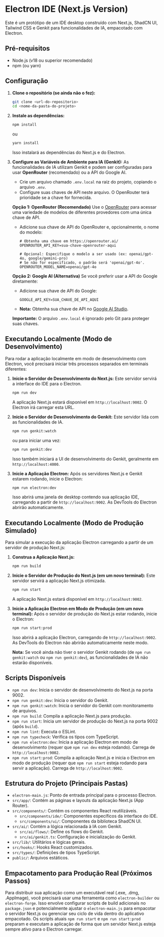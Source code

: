 # Electron IDE (Next.js Version)

Este é um protótipo de um IDE desktop construído com Next.js, ShadCN UI, Tailwind CSS e Genkit para funcionalidades de IA, empacotado com Electron.

## Pré-requisitos

- Node.js (v18 ou superior recomendado)
- npm (ou yarn)

## Configuração

1.  **Clone o repositório (se ainda não o fez):**
    ```bash
    git clone <url-do-repositorio>
    cd <nome-da-pasta-do-projeto>
    ```

2.  **Instale as dependências:**
    ```bash
    npm install
    ```
    ou
    ```bash
    yarn install
    ```
    Isso instalará as dependências do Next.js e do Electron.

3.  **Configure as Variáveis de Ambiente para IA (Genkit):**
    As funcionalidades de IA utilizam Genkit e podem ser configuradas para usar **OpenRouter** (recomendado) ou a API do Google AI.

    *   Crie um arquivo chamado `.env.local` na raiz do projeto, copiando o arquivo `.env`.
    *   Configure suas chaves de API neste arquivo. O OpenRouter terá prioridade se a chave for fornecida.

    **Opção 1: OpenRouter (Recomendado)**
    Use o [OpenRouter](https://openrouter.ai/) para acessar uma variedade de modelos de diferentes provedores com uma única chave de API.

    *   Adicione sua chave de API do OpenRouter e, opcionalmente, o nome do modelo:
        ```env
        # Obtenha uma chave em https://openrouter.ai/
        OPENROUTER_API_KEY=sua-chave-openrouter-aqui
        
        # Opcional: Especifique o modelo a ser usado (ex: openai/gpt-4o, google/gemini-pro)
        # Se não for especificado, o padrão será 'openai/gpt-4o'.
        OPENROUTER_MODEL_NAME=openai/gpt-4o
        ```

    **Opção 2: Google AI (Alternativa)**
    Se você preferir usar a API do Google diretamente:

    *   Adicione sua chave de API do Google:
        ```env
        GOOGLE_API_KEY=SUA_CHAVE_DE_API_AQUI
        ```
    *   **Nota:** Obtenha sua chave de API no [Google AI Studio](https://aistudio.google.com/app/apikey).

    **Importante:** O arquivo `.env.local` é ignorado pelo Git para proteger suas chaves.

## Executando Localmente (Modo de Desenvolvimento)

Para rodar a aplicação localmente em modo de desenvolvimento com Electron, você precisará iniciar três processos separados em terminais diferentes:

1.  **Inicie o Servidor de Desenvolvimento do Next.js:**
    Este servidor servirá a interface do IDE para o Electron.
    ```bash
    npm run dev
    ```
    A aplicação Next.js estará disponível em `http://localhost:9002`. O Electron irá carregar esta URL.

2.  **Inicie o Servidor de Desenvolvimento do Genkit:**
    Este servidor lida com as funcionalidades de IA.
    ```bash
    npm run genkit:watch
    ```
    ou para iniciar uma vez:
    ```bash
    npm run genkit:dev
    ```
    Isso também iniciará a UI de desenvolvimento do Genkit, geralmente em `http://localhost:4000`.

3.  **Inicie a Aplicação Electron:**
    Após os servidores Next.js e Genkit estarem rodando, inicie o Electron:
    ```bash
    npm run electron:dev
    ```
    Isso abrirá uma janela de desktop contendo sua aplicação IDE, carregando a partir de `http://localhost:9002`. As DevTools do Electron abrirão automaticamente.

## Executando Localmente (Modo de Produção Simulado)

Para simular a execução da aplicação Electron carregando a partir de um servidor de produção Next.js:

1.  **Construa a Aplicação Next.js:**
    ```bash
    npm run build
    ```

2.  **Inicie o Servidor de Produção do Next.js (em um novo terminal):**
    Este servidor servirá a aplicação Next.js otimizada.
    ```bash
    npm run start
    ```
    A aplicação Next.js estará disponível em `http://localhost:9002`.

3.  **Inicie a Aplicação Electron em Modo de Produção (em um novo terminal):**
    Após o servidor de produção do Next.js estar rodando, inicie o Electron:
    ```bash
    npm run start:prod
    ```
    Isso abrirá a aplicação Electron, carregando de `http://localhost:9002`. As DevTools do Electron não abrirão automaticamente neste modo.

    **Nota:** Se você ainda não tiver o servidor Genkit rodando (de `npm run genkit:watch` ou `npm run genkit:dev`), as funcionalidades de IA não estarão disponíveis.

## Scripts Disponíveis

- `npm run dev`: Inicia o servidor de desenvolvimento do Next.js na porta 9002.
- `npm run genkit:dev`: Inicia o servidor do Genkit.
- `npm run genkit:watch`: Inicia o servidor do Genkit com monitoramento de arquivos.
- `npm run build`: Compila a aplicação Next.js para produção.
- `npm run start`: Inicia um servidor de produção do Next.js na porta 9002 (após `build`).
- `npm run lint`: Executa o ESLint.
- `npm run typecheck`: Verifica os tipos com TypeScript.
- `npm run electron:dev`: Inicia a aplicação Electron em modo de desenvolvimento (requer que `npm run dev` esteja rodando). Carrega de `http://localhost:9002`.
- `npm run start:prod`: Compila a aplicação Next.js e inicia o Electron em modo de produção (requer que `npm run start` esteja rodando para servir a aplicação). Carrega de `http://localhost:9002`.

## Estrutura do Projeto (Principais Pastas)

- `electron-main.js`: Ponto de entrada principal para o processo Electron.
- `src/app/`: Contém as páginas e layouts da aplicação Next.js (App Router).
- `src/components/`: Contém os componentes React reutilizáveis.
  - `src/components/ide/`: Componentes específicos da interface do IDE.
  - `src/components/ui/`: Componentes da biblioteca ShadCN UI.
- `src/ai/`: Contém a lógica relacionada à IA com Genkit.
  - `src/ai/flows/`: Define os flows do Genkit.
  - `src/ai/genkit.ts`: Configuração e inicialização do Genkit.
- `src/lib/`: Utilitários e lógicas gerais.
- `src/hooks/`: Hooks React customizados.
- `src/types/`: Definições de tipos TypeScript.
- `public/`: Arquivos estáticos.

## Empacotamento para Produção Real (Próximos Passos)

Para distribuir sua aplicação como um executável real (.exe, .dmg, .AppImage), você precisará usar uma ferramenta como `electron-builder` ou `electron-forge`. Isso envolve configurar scripts de build adicionais no `package.json` e potencialmente ajustar o `electron-main.js` para empacotar o servidor Next.js ou gerenciar seu ciclo de vida dentro do aplicativo empacotado. Os scripts atuais `npm run start` e `npm run start:prod` preparam e executam a aplicação de forma que um servidor Next.js esteja sempre ativo para o Electron carregar.
